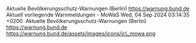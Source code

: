 Aktuelle Bevölkerungsschutz-Warnungen (Berlin) https://warnung.bund.de Aktuell vorliegende Warnmeldungen - MoWaS Wed, 04 Sep 2024 03:14:35 +0200 ![]() Aktuelle Bevölkerungsschutz-Warnungen (Berlin) https://warnung.bund.de https://warnung.bund.de/assets/images/icons/ic\_mowa.png

